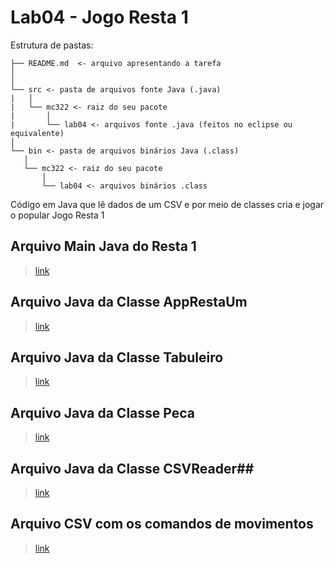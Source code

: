 # Lab04 - Jogo Resta 1 #

Estrutura de pastas:

```
├── README.md  <- arquivo apresentando a tarefa
│
│
└── src <- pasta de arquivos fonte Java (.java)
|   │
|   └── mc322 <- raiz do seu pacote
|       │
|       └── lab04 <- arquivos fonte .java (feitos no eclipse ou equivalente)
│
└── bin <- pasta de arquivos binários Java (.class)
   │
   └── mc322 <- raiz do seu pacote
       │
       └── lab04 <- arquivos binários .class

```

Código em Java que lê dados de um CSV e por meio de classes cria e jogar o
popular Jogo Resta 1


## Arquivo Main Java do Resta 1 ##
> [link](https://github.com/LucasNP/MC322/blob/main/lab04/src/mc322/lab04/Main.java)
 
## Arquivo Java da Classe AppRestaUm ##
> [link](https://github.com/LucasNP/MC322/blob/main/lab04/src/mc322/lab04/AppRestaUm.java)

## Arquivo Java da Classe Tabuleiro ##
> [link](https://github.com/LucasNP/MC322/blob/main/lab04/src/mc322/lab04/Tabuleiro.java)
 
## Arquivo Java da Classe Peca ##
> [link](https://github.com/LucasNP/MC322/blob/main/lab04/src/mc322/lab04/Peca.java)

## Arquivo Java da Classe CSVReader##
> [link](https://github.com/LucasNP/MC322/blob/main/lab04/src/mc322/lab04/CSVReader.java)

## Arquivo CSV com os comandos de movimentos ##
> [link](https://github.com/LucasNP/MC322/blob/main/lab04/src/mc322/lab04/comandos.csv)


